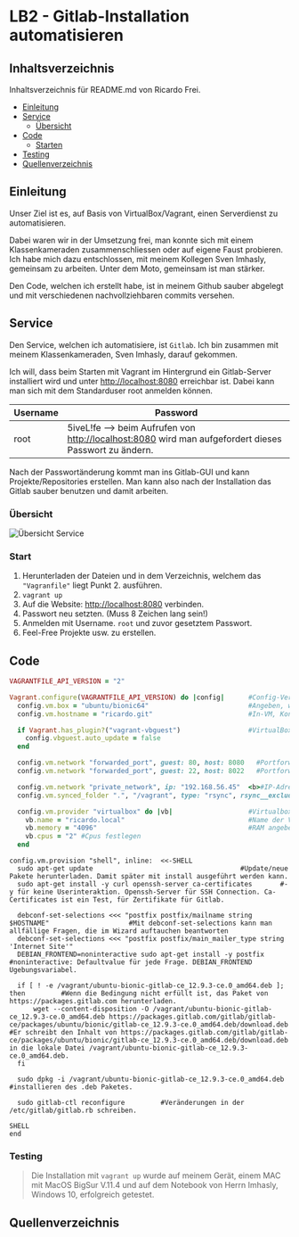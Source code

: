 # LB2 - Gitlab-Installation automatisieren

## Inhaltsverzeichnis

Inhaltsverzeichnis für README.md von Ricardo Frei.

- [Einleitung](#Einleitung)
- [Service](#Service)
  - [Übersicht](#Übersicht)
- [Code](#Code)
	- [Starten](#Start)
- [Testing](#Testing)
- [Quellenverzeichnis](#Quellenverzeichnis)

## Einleitung
Unser Ziel ist es, auf Basis von VirtualBox/Vagrant, einen Serverdienst zu automatisieren. 

Dabei waren wir in der Umsetzung frei, man konnte sich mit einem Klassenkameraden zusammenschliessen oder auf eigene Faust probieren. Ich habe mich dazu entschlossen, mit meinem Kollegen Sven Imhasly, gemeinsam zu arbeiten. Unter dem Moto, gemeinsam ist man stärker. 

Den Code, welchen ich erstellt habe, ist in meinem Github sauber abgelegt und mit verschiedenen nachvollziehbaren commits versehen. 

## Service
Den Service, welchen ich automatisiere, ist `Gitlab`. Ich bin zusammen mit meinem Klassenkameraden, Sven Imhasly, darauf gekommen.

Ich will, dass beim Starten mit Vagrant im Hintergrund ein Gitlab-Server installiert wird und unter [http://localhost:8080](http://localhost:8080) erreichbar ist. Dabei kann man sich mit dem Standarduser root anmelden können. 

Username | Password
---------|-----------
root     | 5iveL!fe --> beim Aufrufen von [http://localhost:8080](http://localhost:8080) wird man aufgefordert dieses Passwort zu ändern.  

Nach der Passwortänderung kommt man ins Gitlab-GUI und kann Projekte/Repositories erstellen. Man kann also nach der Installation das Gitlab sauber benutzen und damit arbeiten. 

### Übersicht
![Übersicht Service](https://github.com/ricardofrei/M300_Services/blob/main/U%CC%88bersicht-Service_M300.png)

### Start
1. Herunterladen der Dateien und in dem Verzeichnis, welchem das `"Vagranfile"` liegt Punkt 2. ausführen.
2. `vagrant up`
3. Auf die Website: [http://localhost:8080](http://localhost:8080) verbinden.
4. Passwort neu setzten. (Muss 8 Zeichen lang sein!)
5. Anmelden mit Username. `root` und zuvor gesetztem Passwort. 
6. Feel-Free Projekte usw. zu erstellen. 

## Code


```ruby
VAGRANTFILE_API_VERSION = "2"

Vagrant.configure(VAGRANTFILE_API_VERSION) do |config|      #Config-Version festlegen. Wichtig für Rückwärts Kompatibilität.
  config.vm.box = "ubuntu/bionic64"                         #Angeben, welche Box verwendet wird.
  config.vm.hostname = "ricardo.git"                        #In-VM, Konfigurationen.

  if Vagrant.has_plugin?("vagrant-vbguest")                 #VirtualBox Guest Additions deaktivieren.
    config.vbguest.auto_update = false
  end

  config.vm.network "forwarded_port", guest: 80, host: 8080   #Portforwarding von Localhost Port 8080 auf VM Port 80
  config.vm.network "forwarded_port", guest: 22, host: 8022   #Portforwarding von Localhost Port 8022 auf VM Port 22

  config.vm.network "private_network", ip: "192.168.56.45"  <b>#IP-Adresse konfigurieren
  config.vm.synced_folder ".", "/vagrant", type: "rsync", rsync__exclude: [".git/"]         #Das aktuelle Verzeichnis ins /vafrant auf der Linux Maschine. Mit Ausnahme von .git/

  config.vm.provider "virtualbox" do |vb|                   #Virtualbox Specs anpassen.
    vb.name = "ricardo.local"                               #Name der VirtualBox
    vb.memory = "4096"                                      #RAM angeben.
    vb.cpus = "2" #Cpus festlegen
  end
  ```
  ```shell
  config.vm.provision "shell", inline:  <<-SHELL
    sudo apt-get update                                     #Update/neue Pakete herunterladen. Damit später mit install ausgeführt werden kann.
    sudo apt-get install -y curl openssh-server ca-certificates       #-y für keine Userinteraktion. Openssh-Server für SSH Connection. Ca-Certificates ist ein Test, für Zertifikate für Gitlab.

    debconf-set-selections <<< "postfix postfix/mailname string $HOSTNAME"                    #Mit debconf-set-selections kann man allfällige Fragen, die im Wizard auftauchen beantworten
    debconf-set-selections <<< "postfix postfix/main_mailer_type string 'Internet Site'"
    DEBIAN_FRONTEND=noninteractive sudo apt-get install -y postfix         #noninteractive: Defaultvalue für jede Frage. DEBIAN_FRONTEND Ugebungsvariabel.
    
    if [ ! -e /vagrant/ubuntu-bionic-gitlab-ce_12.9.3-ce.0_amd64.deb ]; then         #Wenn die Bedingung nicht erfüllt ist, das Paket von https://packages.gitlab.com herunterladen.
        wget --content-disposition -O /vagrant/ubuntu-bionic-gitlab-ce_12.9.3-ce.0_amd64.deb https://packages.gitlab.com/gitlab/gitlab-ce/packages/ubuntu/bionic/gitlab-ce_12.9.3-ce.0_amd64.deb/download.deb #Er schreibt den Inhalt von https://packages.gitlab.com/gitlab/gitlab-ce/packages/ubuntu/bionic/gitlab-ce_12.9.3-ce.0_amd64.deb/download.deb in die lokale Datei /vagrant/ubuntu-bionic-gitlab-ce_12.9.3-ce.0_amd64.deb.
    fi

    sudo dpkg -i /vagrant/ubuntu-bionic-gitlab-ce_12.9.3-ce.0_amd64.deb         #installieren des .deb Paketes.

    sudo gitlab-ctl reconfigure         #Veränderungen in der /etc/gitlab/gitlab.rb schreiben.

  SHELL
end
```


### Testing
> Die Installation mit `vagrant up` wurde auf meinem Gerät, einem MAC mit MacOS BigSur V.11.4 und auf dem Notebook von Herrn Imhasly, Windows 10, erfolgreich getestet. 



## Quellenverzeichnis